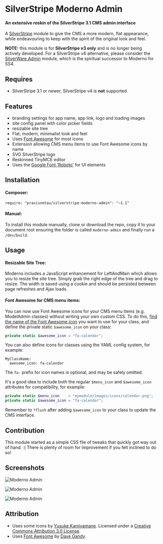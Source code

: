 # SilverStripe Moderno Admin

#### An extensive reskin of the SilverStripe 3.1 CMS admin interface

A [SilverStripe](http://silverstripe.org) module to give the CMS a more modern, flat appearance, while endeavouring to keep with the spirit of the original look and feel.

**NOTE:** this module is for **SilverStripe v3 only** and is no longer
being actively developed.  For a SilverStripe v4 alternative, please
consider the [SilverWare Admin][silverware-admin] module, which
is the spiritual successor to Moderno for SS4.

## Requires ##

* SilverStripe 3.1 or newer, SilverStripe v4 is **not** supported

## Features ##

* branding settings for app name, app link, logo and loading images
* site config panel with color picker fields
* resizable site tree
* Flat, modern, minimalist look and feel
* Uses [Font Awesome](http://fontawesome.io) for most icons
* Extension allowing CMS menu items to use Font Awesome icons by name
* SVG SilverStripe logo
* Reskinned TinyMCE editor
* Uses the [Google Font 'Roboto'](https://www.google.com/fonts/specimen/Roboto) for UI elements

## Installation ##

#### Composer:

```
require: "praxisnetau/silverstripe-moderno-admin": "~1.1"
```

#### Manual:

To install this module manually, clone or download the repo, copy it to your document root ensuring the folder is called `moderno-admin` and finally run a `/dev/build`.

## Usage ##

#### Resizable Site Tree:

Moderno includes a JavaScript enhancement for LeftAndMain which allows you to resize the site tree. Simply grab the right edge of the tree and drag to resize.
The width is saved using a cookie and should be persisted between page refreshes and Ajax loads.

#### Font Awesome for CMS menu items:

You can now use Font Awesome icons for your CMS menu items (e.g. ModelAdmin classes) without writing your own custom CSS.  To do this,
[find the name of the Font Awesome icon](http://fortawesome.github.io/Font-Awesome/cheatsheet) you want to use for your class, and define
the private static `$awesome_icon` on your class:

```php
private static $awesome_icon = "fa-calendar";
```

You can also define icons for classes using the YAML config system, for example:

```
MyClassName:
  awesome_icon: fa-calendar
```

The `fa-` prefix for icon names is optional, and may be safely omitted.

It's a good idea to include both the regular `$menu_icon` and `$awesome_icon` attributes for compatibility, for example:

```php
private static $menu_icon    = "mymodule/images/icons/calendar.png";
private static $awesome_icon = "fa-calendar";
```

Remember to `?flush` after adding `$awesome_icon` to your class to update the CMS interface.

## Contribution ##

This module started as a simple CSS file of tweaks that quickly got way out of hand. :( There is plenty of room for improvement if you felt inclined to do so!

## Screenshots ##

![Moderno Admin](http://i.imgur.com/kpJhZ39.png "Moderno Admin")

![Moderno Admin](http://i.imgur.com/lPbhRBj.png "Moderno Admin")

![Moderno Admin](http://i.imgur.com/WGeGbEP.png "Moderno Admin")

## Attribution ##

* Uses some icons by [Yusuke Kamiyamane](http://p.yusukekamiyamane.com/). Licensed under a [Creative Commons Attribution 3.0 License](http://creativecommons.org/licenses/by/3.0/).
* Uses [Font Awesome](http://fontawesome.io) by [Dave Gandy](https://github.com/davegandy).

[silverware-admin]: https://github.com/praxisnetau/silverware-admin
